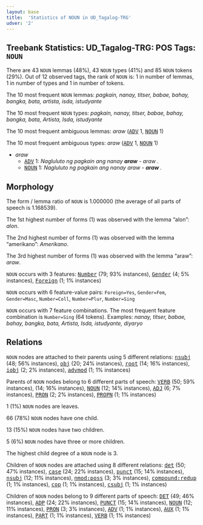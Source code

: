 ```yaml
---
layout: base
title:  'Statistics of NOUN in UD_Tagalog-TRG'
udver: '2'
---
```


## Treebank Statistics: UD_Tagalog-TRG: POS Tags: `NOUN`

There are 43 `NOUN` lemmas (48%), 43 `NOUN` types (41%) and 85 `NOUN` tokens (29%).
Out of 12 observed tags, the rank of `NOUN` is: 1 in number of lemmas, 1 in number of types and 1 in number of tokens.

The 10 most frequent `NOUN` lemmas: <em>pagkain, nanay, titser, babae, bahay, bangka, bata, artista, isda, istudyante</em>

The 10 most frequent `NOUN` types:  <em>pagkain, nanay, titser, babae, bahay, bangka, bata, Artista, Isda, istudyante</em>

The 10 most frequent ambiguous lemmas: <em>araw</em> (<tt><a href="tl_trg-pos-ADV.html">ADV</a></tt> 1, <tt><a href="tl_trg-pos-NOUN.html">NOUN</a></tt> 1)

The 10 most frequent ambiguous types:  <em>araw</em> (<tt><a href="tl_trg-pos-ADV.html">ADV</a></tt> 1, <tt><a href="tl_trg-pos-NOUN.html">NOUN</a></tt> 1)


* <em>araw</em>
  * <tt><a href="tl_trg-pos-ADV.html">ADV</a></tt> 1: <em>Nagluluto ng pagkain ang nanay <b>araw</b> - araw .</em>
  * <tt><a href="tl_trg-pos-NOUN.html">NOUN</a></tt> 1: <em>Nagluluto ng pagkain ang nanay araw - <b>araw</b> .</em>

## Morphology

The form / lemma ratio of `NOUN` is 1.000000 (the average of all parts of speech is 1.168539).

The 1st highest number of forms (1) was observed with the lemma “alon”: <em>alon</em>.

The 2nd highest number of forms (1) was observed with the lemma “amerikano”: <em>Amerikano</em>.

The 3rd highest number of forms (1) was observed with the lemma “araw”: <em>araw</em>.

`NOUN` occurs with 3 features: <tt><a href="tl_trg-feat-Number.html">Number</a></tt> (79; 93% instances), <tt><a href="tl_trg-feat-Gender.html">Gender</a></tt> (4; 5% instances), <tt><a href="tl_trg-feat-Foreign.html">Foreign</a></tt> (1; 1% instances)

`NOUN` occurs with 6 feature-value pairs: `Foreign=Yes`, `Gender=Fem`, `Gender=Masc`, `Number=Coll`, `Number=Plur`, `Number=Sing`

`NOUN` occurs with 7 feature combinations.
The most frequent feature combination is `Number=Sing` (64 tokens).
Examples: <em>nanay, titser, babae, bahay, bangka, bata, Artista, Isda, istudyante, diyaryo</em>


## Relations

`NOUN` nodes are attached to their parents using 5 different relations: <tt><a href="tl_trg-dep-nsubj.html">nsubj</a></tt> (48; 56% instances), <tt><a href="tl_trg-dep-obj.html">obj</a></tt> (20; 24% instances), <tt><a href="tl_trg-dep-root.html">root</a></tt> (14; 16% instances), <tt><a href="tl_trg-dep-iobj.html">iobj</a></tt> (2; 2% instances), <tt><a href="tl_trg-dep-advmod.html">advmod</a></tt> (1; 1% instances)

Parents of `NOUN` nodes belong to 6 different parts of speech: <tt><a href="tl_trg-pos-VERB.html">VERB</a></tt> (50; 59% instances),  (14; 16% instances), <tt><a href="tl_trg-pos-NOUN.html">NOUN</a></tt> (12; 14% instances), <tt><a href="tl_trg-pos-ADJ.html">ADJ</a></tt> (6; 7% instances), <tt><a href="tl_trg-pos-PRON.html">PRON</a></tt> (2; 2% instances), <tt><a href="tl_trg-pos-PROPN.html">PROPN</a></tt> (1; 1% instances)

1 (1%) `NOUN` nodes are leaves.

66 (78%) `NOUN` nodes have one child.

13 (15%) `NOUN` nodes have two children.

5 (6%) `NOUN` nodes have three or more children.

The highest child degree of a `NOUN` node is 3.

Children of `NOUN` nodes are attached using 8 different relations: <tt><a href="tl_trg-dep-det.html">det</a></tt> (50; 47% instances), <tt><a href="tl_trg-dep-case.html">case</a></tt> (24; 22% instances), <tt><a href="tl_trg-dep-punct.html">punct</a></tt> (15; 14% instances), <tt><a href="tl_trg-dep-nsubj.html">nsubj</a></tt> (12; 11% instances), <tt><a href="tl_trg-dep-nmod-poss.html">nmod:poss</a></tt> (3; 3% instances), <tt><a href="tl_trg-dep-compound-redup.html">compound:redup</a></tt> (1; 1% instances), <tt><a href="tl_trg-dep-cop.html">cop</a></tt> (1; 1% instances), <tt><a href="tl_trg-dep-csubj.html">csubj</a></tt> (1; 1% instances)

Children of `NOUN` nodes belong to 9 different parts of speech: <tt><a href="tl_trg-pos-DET.html">DET</a></tt> (49; 46% instances), <tt><a href="tl_trg-pos-ADP.html">ADP</a></tt> (24; 22% instances), <tt><a href="tl_trg-pos-PUNCT.html">PUNCT</a></tt> (15; 14% instances), <tt><a href="tl_trg-pos-NOUN.html">NOUN</a></tt> (12; 11% instances), <tt><a href="tl_trg-pos-PRON.html">PRON</a></tt> (3; 3% instances), <tt><a href="tl_trg-pos-ADV.html">ADV</a></tt> (1; 1% instances), <tt><a href="tl_trg-pos-AUX.html">AUX</a></tt> (1; 1% instances), <tt><a href="tl_trg-pos-PART.html">PART</a></tt> (1; 1% instances), <tt><a href="tl_trg-pos-VERB.html">VERB</a></tt> (1; 1% instances)


